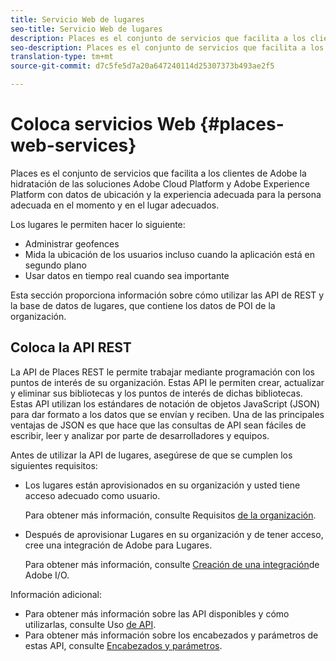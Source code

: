 ```yaml
---
title: Servicio Web de lugares
seo-title: Servicio Web de lugares
description: Places es el conjunto de servicios que facilita a los clientes de Adobe la hidratación de las soluciones Adobe Experience Cloud y Adobe Experience Platform con datos de ubicación y la experiencia adecuada para la persona adecuada en el momento y en el lugar adecuados.
seo-description: Places es el conjunto de servicios que facilita a los clientes de Adobe la hidratación de las soluciones Adobe Experience Cloud y Adobe Experience Platform con datos de ubicación y la experiencia adecuada para la persona adecuada en el momento y en el lugar adecuados.
translation-type: tm+mt
source-git-commit: d7c5fe5d7a20a647240114d25307373b493ae2f5

---
```



# Coloca servicios Web {#places-web-services}

Places es el conjunto de servicios que facilita a los clientes de Adobe la hidratación de las soluciones Adobe Cloud Platform y Adobe Experience Platform con datos de ubicación y la experiencia adecuada para la persona adecuada en el momento y en el lugar adecuados.

Los lugares le permiten hacer lo siguiente:

* Administrar geofences
* Mida la ubicación de los usuarios incluso cuando la aplicación está en segundo plano
* Usar datos en tiempo real cuando sea importante

Esta sección proporciona información sobre cómo utilizar las API de REST y la base de datos de lugares, que contiene los datos de POI de la organización.

## Coloca la API REST

La API de Places REST le permite trabajar mediante programación con los puntos de interés de su organización. Estas API le permiten crear, actualizar y eliminar sus bibliotecas y los puntos de interés de dichas bibliotecas. Estas API utilizan los estándares de notación de objetos JavaScript (JSON) para dar formato a los datos que se envían y reciben. Una de las principales ventajas de JSON es que hace que las consultas de API sean fáciles de escribir, leer y analizar por parte de desarrolladores y equipos.

Antes de utilizar la API de lugares, asegúrese de que se cumplen los siguientes requisitos:

* Los lugares están aprovisionados en su organización y usted tiene acceso adecuado como usuario.

   Para obtener más información, consulte Requisitos [de la organización](/help/places-rest-apis/organizational-requirements.md).

* Después de aprovisionar Lugares en su organización y de tener acceso, cree una integración de Adobe para Lugares.

   Para obtener más información, consulte [Creación de una integración](/help/places-rest-apis/adobe-i-o-integration/create-a-places-integration.md)de Adobe I/O.

Información adicional:

* Para obtener más información sobre las API disponibles y cómo utilizarlas, consulte Uso [de API](/help/places-rest-apis/api-usage/api-usage.md).
* Para obtener más información sobre los encabezados y parámetros de estas API, consulte [Encabezados y parámetros](/help/places-rest-apis/api-usage/headers-and-parameters.md).

